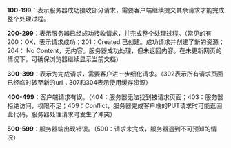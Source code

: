 **100-199**：表示服务器成功接收部分请求，需要客户端继续提交其余请求才能完成整个处理过程。



**200-299**：表示服务器已经成功接收请求，并完成整个处理过程。（常见的有200：OK，表示请求成功；201：Created 已创建。成功请求并创建了新的资源；204： No Content，无内容。服务器成功处理，但未返回内容。在未更新网页的情况下，可确保浏览器继续显示当前文档）



**300-399**：表示为完成请求，需要客户进一步细化请求。（302表示所有请求页面已经临时转至新的url；307和304表示使用缓存资源）



**400-499**：客户端请求有误。（404：服务器无法找到被请求页面；403：服务器拒绝访问，权限不足；409：Conflict，服务器完成客户端的PUT请求时可能返回此代码，服务器处理请求时发生了冲突）



**500-599**：服务器端出现错误。（500：请求未完成，服务器遇到不可预知的情况）
